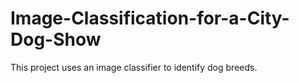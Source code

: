 # Image-Classification-for-a-City-Dog-Show
This project uses an image classifier to identify dog breeds.

